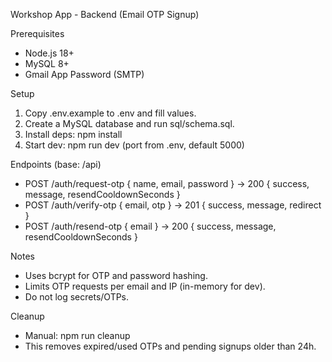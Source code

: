 Workshop App - Backend (Email OTP Signup)

Prerequisites
- Node.js 18+
- MySQL 8+
- Gmail App Password (SMTP)

Setup
1) Copy .env.example to .env and fill values.
2) Create a MySQL database and run sql/schema.sql.
3) Install deps: npm install
4) Start dev: npm run dev (port from .env, default 5000)

Endpoints (base: /api)
- POST /auth/request-otp { name, email, password } -> 200 { success, message, resendCooldownSeconds }
- POST /auth/verify-otp { email, otp } -> 201 { success, message, redirect }
- POST /auth/resend-otp { email } -> 200 { success, message, resendCooldownSeconds }

Notes
- Uses bcrypt for OTP and password hashing.
- Limits OTP requests per email and IP (in-memory for dev).
- Do not log secrets/OTPs.

Cleanup
- Manual: npm run cleanup
- This removes expired/used OTPs and pending signups older than 24h.


